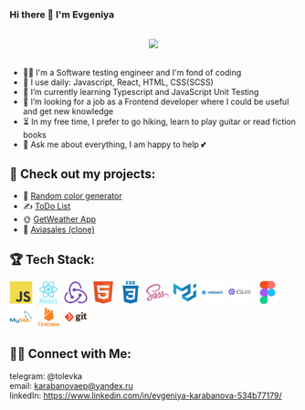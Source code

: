 ### Hi there 👋 I'm Evgeniya
<br />

<div id="header" align="center">
  <img src="https://media.giphy.com/media/hpXdHPfFI5wTABdDx9/giphy.gif" />
</div>
<br />


- 👩‍💻 I'm a Software testing engineer and I'm fond of coding
- 🌟 I use daily: Javascript, React, HTML, CSS(SCSS)
- 🌱 I’m currently learning Typescript and JavaScript Unit Testing
- 👯 I’m looking for a job as a Frontend developer where I could be useful and get new knowledge
- ⏳ In my free time, I prefer to go hiking, learn to play guitar or read fiction books
- 💬 Ask me about everything, I am happy to help 💕


## 👀 Check out my projects:
- 🌈 [Random color generator](https://devevka.github.io/Random-color-generator/)
- ✍ [ToDo List](https://devevka.github.io/ToDo-List/)
- 🌞  [GetWeather App](https://devevka.github.io/GetWeatherApp/)
- 🛫  [Aviasales (clone)](https://devevka.github.io/aviasales_clone/)


## 🏆 Tech Stack:
<div>
<img src="https://github.com/devicons/devicon/blob/master/icons/javascript/javascript-original.svg" title="Javascript" alt="Javascript" width="40" height="40"/>&nbsp;
  <img src="https://github.com/devicons/devicon/blob/master/icons/react/react-original-wordmark.svg" title="React" alt="React" width="40" height="40"/>&nbsp;
  <img src="https://github.com/devicons/devicon/blob/master/icons/redux/redux-original.svg" title="Redux" alt="Redux" width="40" height="40"/>&nbsp;
  <img src="https://github.com/devicons/devicon/blob/master/icons/html5/html5-original.svg" title="HTML5" alt="HTML" width="40" height="40"/>&nbsp;
  <img src="https://github.com/devicons/devicon/blob/master/icons/css3/css3-plain-wordmark.svg"  title="CSS3" alt="CSS" width="40" height="40"/>&nbsp;
  <img src="https://github.com/devicons/devicon/blob/master/icons/sass/sass-original.svg" title="Sass" alt="Sass" width="40" height="40"/>&nbsp;
  <img src="https://github.com/devicons/devicon/blob/master/icons/materialui/materialui-original.svg" title="Material UI" alt="Material UI" width="40" height="40"/>&nbsp;
  <img src="https://github.com/devicons/devicon/blob/master/icons/webpack/webpack-original-wordmark.svg" title="Webpack"  alt="Gatsby" width="40" height="40"/>&nbsp;
  <img src="https://github.com/devicons/devicon/blob/master/icons/eslint/eslint-original-wordmark.svg" title="Eslint" alt="Eslint" width="40" height="40"/>&nbsp;
  <img src="https://github.com/devicons/devicon/blob/master/icons/figma/figma-original.svg" title="Figma" alt="Figma" width="40" height="40"/>&nbsp;
  <img src="https://github.com/devicons/devicon/blob/master/icons/mysql/mysql-original-wordmark.svg" title="MySQL"  alt="MySQL" width="40" height="40"/>&nbsp;
  <img src="https://github.com/devicons/devicon/blob/master/icons/firebase/firebase-plain-wordmark.svg" title="Firebase" alt="Firebase" width="40" height="40"/>&nbsp;
  <img src="https://github.com/devicons/devicon/blob/master/icons/git/git-original-wordmark.svg" title="Git" alt="Git" width="40" height="40"/>
</div>


## 🤝🏻 Connect with Me:
telegram: @tolevka <br />
email: karabanovaep@yandex.ru <br />
linkedIn: https://www.linkedin.com/in/evgeniya-karabanova-534b77179/
      
